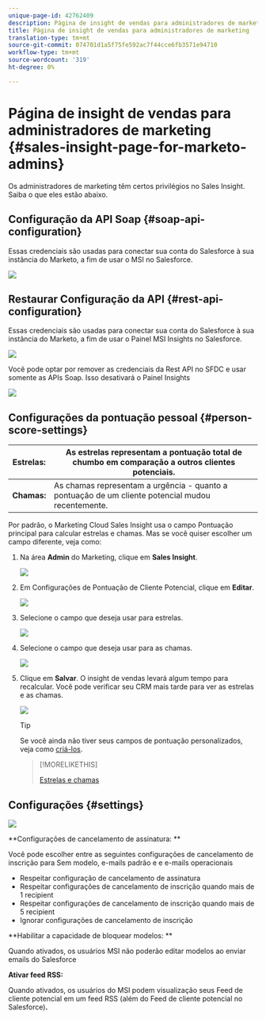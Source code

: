 ```yaml
---
unique-page-id: 42762409
description: Página de insight de vendas para administradores de marketing - Documentos de marketing - Documentação do produto
title: Página de insight de vendas para administradores de marketing
translation-type: tm+mt
source-git-commit: 074701d1a5f75fe592ac7f44cce6fb3571e94710
workflow-type: tm+mt
source-wordcount: '319'
ht-degree: 0%

---
```



# Página de insight de vendas para administradores de marketing {#sales-insight-page-for-marketo-admins}

Os administradores de marketing têm certos privilégios no Sales Insight. Saiba o que eles estão abaixo.

## Configuração da API Soap {#soap-api-configuration}

Essas credenciais são usadas para conectar sua conta do Salesforce à sua instância do Marketo, a fim de usar o MSI no Salesforce.

![](assets/one-1.png)

## Restaurar Configuração da API {#rest-api-configuration}

Essas credenciais são usadas para conectar sua conta do Salesforce à sua instância do Marketo, a fim de usar o Painel MSI Insights no Salesforce.

![](assets/two-1.png)

Você pode optar por remover as credenciais da Rest API no SFDC e usar somente as APIs Soap. Isso desativará o Painel Insights

![](assets/three-1.png)

## Configurações da pontuação pessoal {#person-score-settings}

| **Estrelas:** | As estrelas representam a pontuação total de chumbo em comparação a outros clientes potenciais. |
|---|---|
| **Chamas:** | As chamas representam a urgência - quanto a pontuação de um cliente potencial mudou recentemente. |

Por padrão, o Marketing Cloud Sales Insight usa o campo Pontuação principal para calcular estrelas e chamas. Mas se você quiser escolher um campo diferente, veja como:

1. Na área **Admin** do Marketing, clique em **Sales Insight**.

   ![](assets/four.png)

1. Em Configurações de Pontuação de Cliente Potencial, clique em **Editar**.

   ![](assets/five.png)

1. Selecione o campo que deseja usar para estrelas.

   ![](assets/six.png)

1. Selecione o campo que deseja usar para as chamas.

   ![](assets/seven.png)

1. Clique em **Salvar**. O insight de vendas levará algum tempo para recalcular. Você pode verificar seu CRM mais tarde para ver as estrelas e as chamas.

   ![](assets/eight.png)

   >[!TIP]
   >
   >Se você ainda não tiver seus campos de pontuação personalizados, veja como [criá-los](http://docs.marketo.com/x/3wMk).

   >[!MORELIKETHIS]
   >
   >
   >
   >[Estrelas e chamas](http://docs.marketo.com/x/qgU6Ag)

## Configurações {#settings}

![](assets/nine.png)

**Configurações de cancelamento de assinatura: **

Você pode escolher entre as seguintes configurações de cancelamento de inscrição para Sem modelo, e-mails padrão e e e-mails operacionais

* Respeitar configuração de cancelamento de assinatura
* Respeitar configurações de cancelamento de inscrição quando mais de 1 recipient
* Respeitar configurações de cancelamento de inscrição quando mais de 5 recipient
* Ignorar configurações de cancelamento de inscrição

**Habilitar a capacidade de bloquear modelos: **

Quando ativados, os usuários MSI não poderão editar modelos ao enviar emails do Salesforce

**Ativar feed RSS:**

Quando ativados, os usuários do MSI podem visualização seus Feed de cliente potencial em um feed RSS (além do Feed de cliente potencial no Salesforce)**.**
